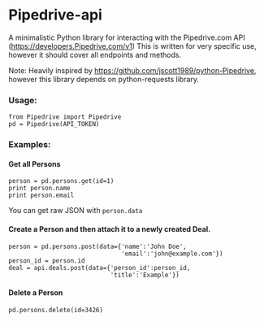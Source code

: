 Pipedrive-api
=============

A minimalistic Python library for interacting with the Pipedrive.com API (https://developers.Pipedrive.com/v1)
This is written for very specific use, however it should cover all endpoints and methods.

Note: Heavily inspired by https://github.com/jscott1989/python-Pipedrive, however this library depends on python-requests library.

### Usage:

```
from Pipedrive import Pipedrive
pd = Pipedrive(API_TOKEN)
```

### Examples:

#### Get all Persons
```
person = pd.persons.get(id=1)
print person.name 
print person.email
```

You can get raw JSON with `person.data`

#### Create a Person and then attach it to a newly created Deal.
```
person = pd.persons.post(data={'name':'John Doe', 
						       'email':'john@example.com'})
person_id = person.id
deal = api.deals.post(data={'person_id':person_id, 
				 	        'title':'Example'})
```

#### Delete a Person
```
pd.persons.delete(id=3426)
```
